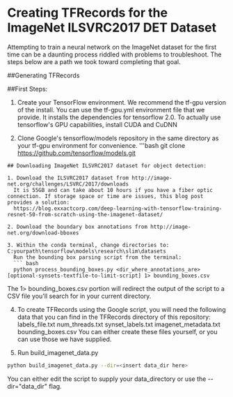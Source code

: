 # Creating TFRecords for the ImageNet ILSVRC2017 DET Dataset

Attempting to train a neural network on the ImageNet dataset for the first time can be a daunting process riddled with problems to troubleshoot.
The steps below are a path we took toward completing that goal. 

##Generating TFRecords

##First Steps:

1. Create your TensorFlow environment. We recommend the tf-gpu version of the install.
  You can use the tf-gpu.yml environment file that we provide. It installs the dependencies for tensorflow 2.0.
  To actually use tensorflow's GPU capabilities, install CUDA and CuDNN

2. Clone Google's tensorflow/models repository in the same directory as your tf-gpu environment for convenience.
'''bash
git clone https://github.com/tensorflow/models.git
```
## Downloading ImageNet ILSVRC2017 dataset for object detection:

1. Download the ILSVRC2017 dataset from http://image-net.org/challenges/LSVRC/2017/downloads
  It is 55GB and can take about 10 hours if you have a fiber optic connection. If storage space or time are issues, this blog post provides a solution:
  https://blog.exxactcorp.com/deep-learning-with-tensorflow-training-resnet-50-from-scratch-using-the-imagenet-dataset/
  
2. Download the boundary box annotations from http://image-net.org/download-bboxes

3. Within the conda terminal, change directories to: C:yourpath\tensorflow\models\research\slim\datasets
  Run the bounding box parsing script from the terminal:
  ``` bash
  python process_bounding_boxes.py <dir_where_annotations_are> [optional-synsets-textfile-to-limit-script] 1> bounding_boxes.csv
  ```
  The 1> bounding_boxes.csv portion will redirect the output of the script to a CSV file you'll search for in your current directory.

4. To create TFRecords using the Google script, you will need the following data that you can find in the TFRecords directory of this repository:
  labels_file.txt
  num_threads.txt
  synset_labels.txt
  imagenet_metadata.txt
  bounding_boxes.csv
  You can either create these files yourself, or you can use those we have supplied.

5. Run build_imagenet_data.py
```bash
python build_imagenet_data.py --dir=<insert data_dir here>
```
  You can either edit the script to supply your data_directory or use the --dir="data_dir" flag.




  
